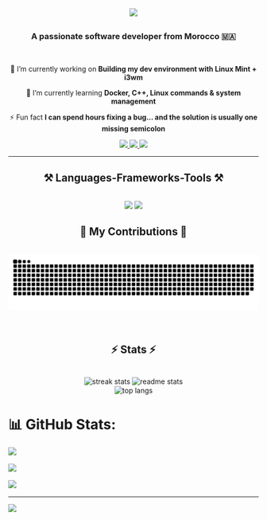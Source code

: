 <h1 align="center">
    <img src="https://readme-typing-svg.herokuapp.com/?font=Righteous&size=35&center=true&vCenter=true&width=500&height=70&duration=4000&lines=Hi+There!+👋;+I'm+Haitam+Kamal!;" />
</h1>

  <h3 align="center">A passionate software developer from Morocco 🇲🇦</h3>

  <br/>

<div align="center" >

🔭 I’m currently working on **Building my dev environment with Linux Mint + i3wm**

🌱 I’m currently learning **Docker, C++, Linux commands & system management**

⚡ Fun fact **I can spend hours fixing a bug... and the solution is usually one missing semicolon**

</div>

<div align="center" >

<a href="mailto:haitamkamal94@gmail.com">
    <img src="https://img.shields.io/badge/Gmail-333333?style=for-the-badge&logo=gmail&logoColor=red" />
</a>

<a href="https://www.linkedin.com/in/haitam-kamal-43b179326/" target="_blank" >
  <img src="https://img.shields.io/badge/LinkedIn-0077B5?style=for-the-badge&logo=linkedin&logoColor=white" target="_blank" />
</a>

<a href="https://haitamkamal.github.io" target="_blank">
     <img src="https://img.shields.io/badge/Portfolio-FF5722?style=for-the-badge&logo=todoist&logoColor=white" target="_blank" /> 
</a> 
</div>

<hr/>

<h2 align="center" > ⚒️ Languages-Frameworks-Tools ⚒️</h2>
<br/>
<div align="center" >
<img src ="https://skillicons.dev/icons?i=react,tailwindcss,html,css,vscode,github,vite,git,markdown,figma" />
<img src ="https://skillicons.dev/icons?i=nodejs,javascript,express,postgres,symfony,prisma,cplusplus"/>

</div>

<div align="center">
  <h2>🐍 My Contributions 🐍</h2>
  <br>
<!-- Proudly created with GPRM ( https://gprm.itsvg.in ) -->
<picture>
  <source media="(prefers-color-scheme: dark)" srcset="https://raw.githubusercontent.com/haitamkamal/haitamkamal/output/github-snake-dark.svg" />
  <source media="(prefers-color-scheme: light)" srcset="https://raw.githubusercontent.com/haitamkamal/haitamkamal/output/github-snake.svg" />
  <img alt="github-snake" src="https://raw.githubusercontent.com/haitamkamal/haitamkamal/output/github-snake.svg" />
</picture>
<br/><br/><br/>
</div>

<h2 align="center">⚡ Stats ⚡</h2>
<br>
<div align=center >
  <img width=390 src="https://github-readme-stats.vercel.app/api?username=haitamkamal&theme=dracula&hide_border=false&include_all_commits=false&count_private=false" alt="streak stats" />

  <img width=390 src="https://nirzak-streak-stats.vercel.app/?user=haitamkamal&theme=dracula&hide_border=false " alt="readme stats" />
  <br/>

  <img width=325 align="center" src="https://visitcount.itsvg.in/api?id=haitamkamal&icon=0&color=0)](https://visitcount.itsvg.in " alt="top langs" >

</div>

# 📊 GitHub Stats:
![](https://github-readme-stats.vercel.app/api?username=haitamkamal&theme=dracula&hide_border=false&include_all_commits=false&count_private=false)<br/>

![](https://nirzak-streak-stats.vercel.app/?user=haitamkamal&theme=dracula&hide_border=false)<br/>

![](https://github-readme-stats.vercel.app/api/top-langs/?username=haitamkamal&theme=dracula&hide_border=false&include_all_commits=false&count_private=false&layout=compact)

---
[![](https://visitcount.itsvg.in/api?id=haitamkamal&icon=0&color=0)](https://visitcount.itsvg.in)


